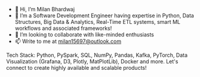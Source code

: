 - 👋 Hi, I’m Milan Bhardwaj
- 🌱 I’m a Software Development Engineer having expertise in Python, Data Structures, Big Data & Analytics, Real-Time ETL systems, smart ML workflows and associated frameworks!
- 💞️ I’m looking to collaborate with like-minded enthusiasts
- 📫 Write to me at milan15697@outlook.com

Tech Stack: Python, PySpark, SQL, NumPy, Pandas, Kafka, PyTorch, Data Visualization (Grafana, D3, Plotly, MatPlotLib), Docker and more. Let's connect to create highly available and scalable products!

<!---
milan-15697/milan-15697 is a ✨ special ✨ repository because its `README.md` (this file) appears on your GitHub profile.
You can click the Preview link to take a look at your changes.
--->
